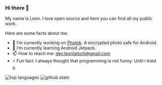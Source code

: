 ### Hi there 👋

My name is Leon. I love open source and here you can find all my public work.

Here are some facts about me:

- 🔭 I’m currently working on [Photok](https://github.com/leonlatsch/Photok). A encrypted photo safe for Android.
- 🌱 I’m currently learning Android Jetpack.
- 📫 How to reach me: dev.leonlatsch@gmail.com
- ⚡ Fun fact: I always thought that programming is not funny. Until i tried it.


![top languages](https://github-readme-stats.vercel.app/api/top-langs/?username=leonlatsch&hide_border=true)
![github stats](https://github-readme-stats.vercel.app/api?username=leonlatsch&show_icons=true&hide_border=true)
<!--
**leonlatsch/leonlatsch** is a ✨ _special_ ✨ repository because its `README.md` (this file) appears on your GitHub profile.

- 👯 I’m looking to collaborate on ...
- 🤔 I’m looking for help with ...
- 💬 Ask me about ...
- 😄 Pronouns: ...

-->
